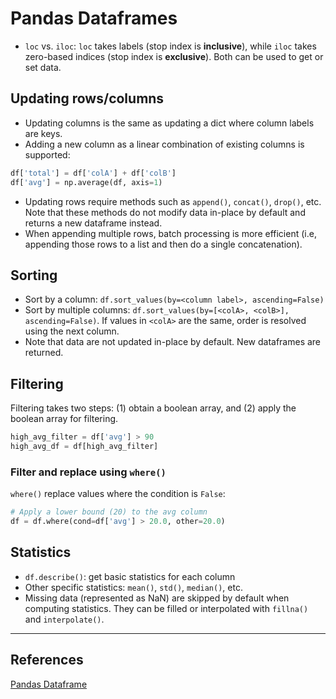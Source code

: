 # Pandas Dataframes

- `loc` vs. `iloc`: `loc` takes labels (stop index is **inclusive**), while `iloc` takes zero-based indices (stop index is **exclusive**). Both can be used to get or set data.

## Updating rows/columns
- Updating columns is the same as updating a dict where column labels are keys.
- Adding a new column as a linear combination of existing columns is supported:

```python
df['total'] = df['colA'] + df['colB']
df['avg'] = np.average(df, axis=1)
```

- Updating rows require methods such as `append()`, `concat()`, `drop()`, etc. Note that these methods do not modify data in-place by default and returns a new dataframe instead.
- When appending multiple rows, batch processing is more efficient (i.e, appending those rows to a list and then do a single concatenation).

## Sorting
- Sort by a column: `df.sort_values(by=<column label>, ascending=False)`
- Sort by multiple columns: `df.sort_values(by=[<colA>, <colB>], ascending=False)`. If values in `<colA>` are the same, order is resolved using the next column.
- Note that data are not updated in-place by default. New dataframes are returned.

## Filtering
Filtering takes two steps: (1) obtain a boolean array, and (2) apply the boolean array for filtering.

```python
high_avg_filter = df['avg'] > 90
high_avg_df = df[high_avg_filter]
```

### Filter and replace using `where()`
`where()` replace values where the condition is `False`:

```python
# Apply a lower bound (20) to the avg column
df = df.where(cond=df['avg'] > 20.0, other=20.0) 
```

## Statistics
- `df.describe()`: get basic statistics for each column
- Other specific statistics: `mean()`, `std()`, `median()`, etc.
- Missing data (represented as NaN) are skipped by default when computing statistics. They can be filled or interpolated with `fillna()` and `interpolate()`.


---
## References
[Pandas Dataframe](https://realpython.com/pandas-dataframe/)
